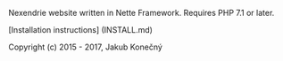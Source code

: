 Nexendrie website written in Nette Framework. Requires PHP 7.1 or later.

[Installation instructions] (INSTALL.md)

Copyright (c) 2015 - 2017, Jakub Konečný